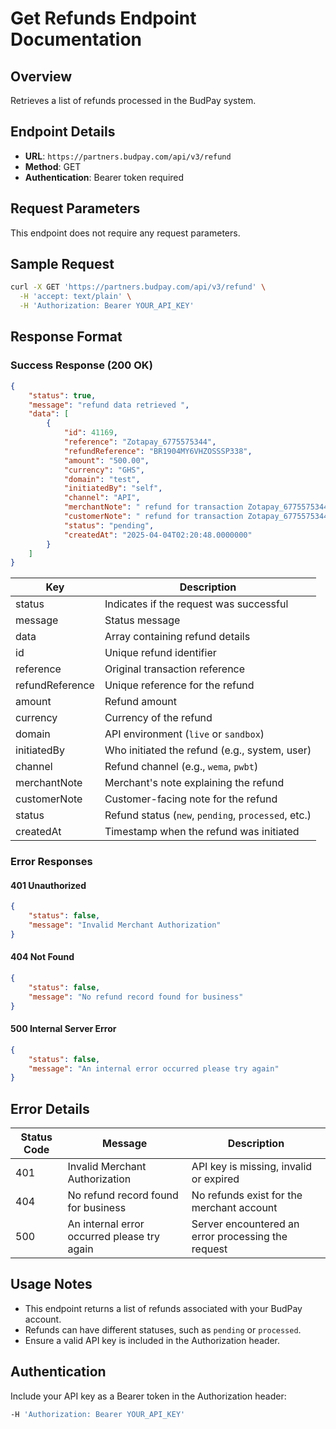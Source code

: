 # Get Refunds Endpoint Documentation

## Overview
Retrieves a list of refunds processed in the BudPay system.

## Endpoint Details
- **URL**: `https://partners.budpay.com/api/v3/refund`
- **Method**: GET
- **Authentication**: Bearer token required

## Request Parameters
This endpoint does not require any request parameters.

## Sample Request
```bash
curl -X GET 'https://partners.budpay.com/api/v3/refund' \
  -H 'accept: text/plain' \
  -H 'Authorization: Bearer YOUR_API_KEY'
```

## Response Format

### Success Response (200 OK)
```json
{
    "status": true,
    "message": "refund data retrieved ",
    "data": [
        {
            "id": 41169,
            "reference": "Zotapay_6775575344",
            "refundReference": "BR1904MY6VHZOSSSP338",
            "amount": "500.00",
            "currency": "GHS",
            "domain": "test",
            "initiatedBy": "self",
            "channel": "API",
            "merchantNote": " refund for transaction Zotapay_6775575344",
            "customerNote": " refund for transaction Zotapay_6775575344",
            "status": "pending",
            "createdAt": "2025-04-04T02:20:48.0000000"
        }
    ]
}
```

| Key             | Description                                              |
|----------------|----------------------------------------------------------|
| status         | Indicates if the request was successful                  |
| message        | Status message                                           |
| data           | Array containing refund details                          |
| id             | Unique refund identifier                                 |
| reference      | Original transaction reference                           |
| refundReference | Unique reference for the refund                         |
| amount         | Refund amount                                            |
| currency       | Currency of the refund                                   |
| domain        | API environment (`live` or `sandbox`)                     |
| initiatedBy    | Who initiated the refund (e.g., system, user)            |
| channel        | Refund channel (e.g., `wema`, `pwbt`)                    |
| merchantNote   | Merchant's note explaining the refund                    |
| customerNote   | Customer-facing note for the refund                      |
| status         | Refund status (`new`, `pending`, `processed`, etc.)      |
| createdAt      | Timestamp when the refund was initiated                  |


### Error Responses

#### 401 Unauthorized
```json
{
    "status": false,
    "message": "Invalid Merchant Authorization"
}
```

#### 404 Not Found
```json
{
    "status": false,
    "message": "No refund record found for business"
}
```

#### 500 Internal Server Error
```json
{
    "status": false,
    "message": "An internal error occurred please try again"
}
```

## Error Details
| Status Code | Message | Description |
|------------|---------|-------------|
| 401 | Invalid Merchant Authorization | API key is missing, invalid or expired |
| 404 | No refund record found for business | No refunds exist for the merchant account |
| 500 | An internal error occurred please try again | Server encountered an error processing the request |


## Usage Notes
- This endpoint returns a list of refunds associated with your BudPay account.
- Refunds can have different statuses, such as `pending` or `processed`.
- Ensure a valid API key is included in the Authorization header.

## Authentication
Include your API key as a Bearer token in the Authorization header:
```bash
-H 'Authorization: Bearer YOUR_API_KEY'
```


